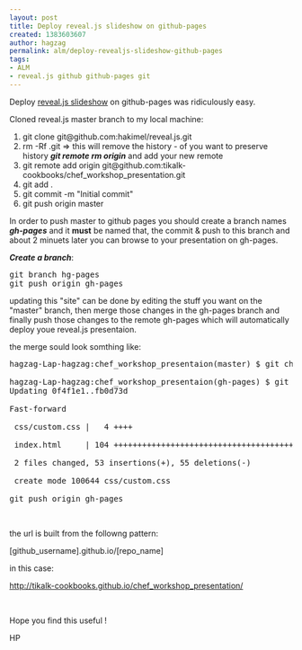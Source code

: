 ```yaml
---
layout: post
title: Deploy reveal.js slideshow on github-pages
created: 1383603607
author: hagzag
permalink: alm/deploy-revealjs-slideshow-github-pages
tags:
- ALM
- reveal.js github github-pages git
---
```

<p>Deploy <a href="https://github.com/hakimel/reveal.js/">reveal.js slideshow</a> on github-pages was ridiculously easy.</p>

<p>Cloned reveal.js master branch to my local machine:</p>

<ol>
	<li>git clone&nbsp;git@github.com:hakimel/reveal.js.git</li>
	<li>rm -Rf .git =&gt;&nbsp;this will remove the history - of you want to preserve history&nbsp;<em><strong>git remote rm origin</strong></em>&nbsp;and add your new remote&nbsp;</li>
	<li>git remote add origin git@github.com:tikalk-cookbooks/chef_workshop_presentation.git</li>
	<li>git add .</li>
	<li>git commit -m &quot;Initial commit&quot;</li>
	<li>git push origin master</li>
</ol>

<p>In order to push master to github pages you should create a branch names <em><strong>gh-pages</strong></em> and it&nbsp;<strong>must</strong> be named that, the commit &amp; push to this branch and about 2 minuets later you can browse to your presentation on gh-pages.</p>

<p><em><strong>Create a branch</strong></em>:</p>

<pre>
git branch hg-pages
git push origin gh-pages</pre>

<p>updating this &quot;site&quot; can be done by editing the stuff you want on the &quot;master&quot; branch, then merge those changes in the gh-pages branch and finally push those changes to the remote gh-pages which will automatically deploy youe reveal.js presentaion.</p>

<p>the merge sould look somthing like:</p>

<pre>
hagzag-Lap-hagzag:chef_workshop_presentaion(master) $ git checkout gh-pages&nbsp;

hagzag-Lap-hagzag:chef_workshop_presentaion(gh-pages) $ git merge master&nbsp;
Updating 0f4f1e1..fb0d73d

Fast-forward

&nbsp;css/custom.css | &nbsp; 4 ++++

&nbsp;index.html &nbsp; &nbsp; | 104 +++++++++++++++++++++++++++++++++++++++++++++++++-------------------------------------------------------

&nbsp;2 files changed, 53 insertions(+), 55 deletions(-)

&nbsp;create mode 100644 css/custom.css

git push origin gh-pages</pre>

<p>&nbsp;</p>

<p>the url is built from the followng pattern:</p>

<p>[github_username].github.io/[repo_name]</p>

<p>in this case:</p>

<p><a href="http://tikalk-cookbooks.github.io/chef_workshop_presentation/#/">http://tikalk-cookbooks.github.io/chef_workshop_presentation/</a></p>

<p>&nbsp;</p>

<p>Hope you find this useful !</p>

<p>HP</p>
